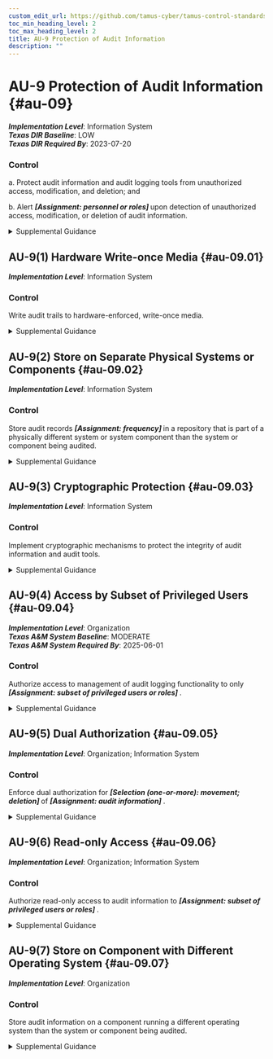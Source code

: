 ```yaml
---
custom_edit_url: https://github.com/tamus-cyber/tamus-control-standards/tree/main/content/tamus.edu/TAMUS_profile.yaml
toc_min_heading_level: 2
toc_max_heading_level: 2
title: AU-9 Protection of Audit Information
description: ""
---
```


# AU-9 Protection of Audit Information {#au-09}

_**Implementation Level**_: Information System\
_**Texas DIR Baseline**_: LOW\
_**Texas DIR Required By**_: 2023-07-20

### Control



a. Protect audit information and audit logging tools from unauthorized access, modification, and deletion; and

b. Alert <strong title="au-09_odp"> <em>[Assignment: personnel or roles]</em> </strong> upon detection of unauthorized access, modification, or deletion of audit information.


<details><summary>Supplemental Guidance</summary>Audit information includes all information needed to successfully audit system activity, such as audit records, audit log settings, audit reports, and personally identifiable information. Audit logging tools are those programs and devices used to conduct system audit and logging activities. Protection of audit information focuses on technical protection and limits the ability to access and execute audit logging tools to authorized individuals. Physical protection of audit information is addressed by both media protection controls and physical and environmental protection controls.</details>


## AU-9(1) Hardware Write-once Media {#au-09.01}

_**Implementation Level**_: Information System

### Control

Write audit trails to hardware-enforced, write-once media.


<details><summary>Supplemental Guidance</summary>Writing audit trails to hardware-enforced, write-once media applies to the initial generation of audit trails (i.e., the collection of audit records that represents the information to be used for detection, analysis, and reporting purposes) and to the backup of those audit trails. Writing audit trails to hardware-enforced, write-once media does not apply to the initial generation of audit records prior to being written to an audit trail. Write-once, read-many (WORM) media includes Compact Disc-Recordable (CD-R), Blu-Ray Disc Recordable (BD-R), and Digital Versatile Disc-Recordable (DVD-R). In contrast, the use of switchable write-protection media, such as tape cartridges, Universal Serial Bus (USB) drives, Compact Disc Re-Writeable (CD-RW), and Digital Versatile Disc-Read Write (DVD-RW) results in write-protected but not write-once media.</details>


## AU-9(2) Store on Separate Physical Systems or Components {#au-09.02}

_**Implementation Level**_: Information System

### Control

Store audit records <strong title="au-09.02_odp"> <em>[Assignment: frequency]</em> </strong> in a repository that is part of a physically different system or system component than the system or component being audited.


<details><summary>Supplemental Guidance</summary>Storing audit records in a repository separate from the audited system or system component helps to ensure that a compromise of the system being audited does not also result in a compromise of the audit records. Storing audit records on separate physical systems or components also preserves the confidentiality and integrity of audit records and facilitates the management of audit records as an organization-wide activity. Storing audit records on separate systems or components applies to initial generation as well as backup or long-term storage of audit records.</details>


## AU-9(3) Cryptographic Protection {#au-09.03}

_**Implementation Level**_: Information System

### Control

Implement cryptographic mechanisms to protect the integrity of audit information and audit tools.


<details><summary>Supplemental Guidance</summary>Cryptographic mechanisms used for protecting the integrity of audit information include signed hash functions using asymmetric cryptography. This enables the distribution of the public key to verify the hash information while maintaining the confidentiality of the secret key used to generate the hash.</details>


## AU-9(4) Access by Subset of Privileged Users {#au-09.04}

_**Implementation Level**_: Organization\
_**Texas A&M System Baseline**_: MODERATE\
_**Texas A&M System Required By**_: 2025-06-01

### Control

Authorize access to management of audit logging functionality to only <strong title="au-09.04_odp"> <em>[Assignment: subset of privileged users or roles]</em> </strong>.


<details><summary>Supplemental Guidance</summary>Individuals or roles with privileged access to a system and who are also the subject of an audit by that system may affect the reliability of the audit information by inhibiting audit activities or modifying audit records. Requiring privileged access to be further defined between audit-related privileges and other privileges limits the number of users or roles with audit-related privileges.</details>


## AU-9(5) Dual Authorization {#au-09.05}

_**Implementation Level**_: Organization; Information System

### Control

Enforce dual authorization for <strong title="au-09.05_odp.01"> <em>[Selection (one-or-more): movement; deletion]</em> </strong> of <strong title="au-09.05_odp.02"> <em>[Assignment: audit information]</em> </strong>.


<details><summary>Supplemental Guidance</summary>Organizations may choose different selection options for different types of audit information. Dual authorization mechanisms (also known as two-person control) require the approval of two authorized individuals to execute audit functions. To reduce the risk of collusion, organizations consider rotating dual authorization duties to other individuals. Organizations do not require dual authorization mechanisms when immediate responses are necessary to ensure public and environmental safety.</details>


## AU-9(6) Read-only Access {#au-09.06}

_**Implementation Level**_: Organization; Information System

### Control

Authorize read-only access to audit information to <strong title="au-09.06_odp"> <em>[Assignment: subset of privileged users or roles]</em> </strong>.


<details><summary>Supplemental Guidance</summary>Restricting privileged user or role authorizations to read-only helps to limit the potential damage to organizations that could be initiated by such users or roles, such as deleting audit records to cover up malicious activity.</details>


## AU-9(7) Store on Component with Different Operating System {#au-09.07}

_**Implementation Level**_: Organization

### Control

Store audit information on a component running a different operating system than the system or component being audited.


<details><summary>Supplemental Guidance</summary>Storing auditing information on a system component running a different operating system reduces the risk of a vulnerability specific to the system, resulting in a compromise of the audit records.</details>
